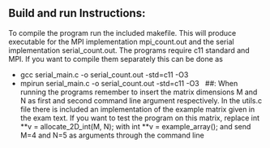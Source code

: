 ## Build and run Instructions:
To compile the program run the included makefile. This will produce executable for the MPI implementation mpi_count.out and the serial implementation serial_count.out. The programs require c11 standard and MPI.
If you want to compile them separately this can be done as
* gcc serial_main.c -o serial_count.out -std=c11 -O3
* mpirun serial_main.c -o serial_count.out -std=c11 -O3 &nbsp;
##:
When running the programs remember to insert the matrix dimensions M and N as first and second command line argument respectively. In the utils.c file there is included an implementation of the example matrix given in the exam text. If you want to test the program on this matrix, replace int **v = allocate_2D_int(M, N); with int **v = example_array(); and send M=4 and N=5 as arguments through the command line
